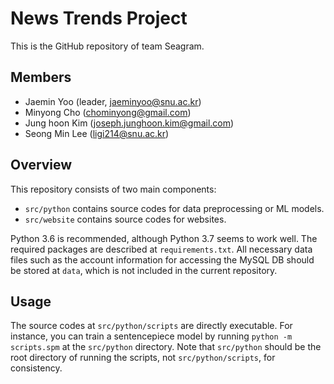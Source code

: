 # News Trends Project

This is the GitHub repository of team Seagram.

## Members

- Jaemin Yoo (leader, jaeminyoo@snu.ac.kr)
- Minyong Cho (chominyong@gmail.com)
- Jung hoon Kim (joseph.junghoon.kim@gmail.com)
- Seong Min Lee (ligi214@snu.ac.kr)

## Overview

This repository consists of two main components:
- `src/python` contains source codes for data preprocessing or ML models.
- `src/website` contains source codes for websites.

Python 3.6 is recommended, although Python 3.7 seems to work well. The required
packages are described at `requirements.txt`. All necessary data files such as
the account information for accessing the MySQL DB should be stored at `data`,
which is not included in the current repository.  

## Usage 

The source codes at `src/python/scripts` are directly executable. For instance,
you can train a sentencepiece model by running `python -m scripts.spm` at the
`src/python` directory. Note that `src/python` should be the root directory of
running the scripts, not `src/python/scripts`, for consistency. 
